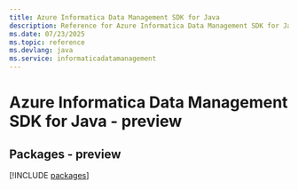 ```yaml
---
title: Azure Informatica Data Management SDK for Java
description: Reference for Azure Informatica Data Management SDK for Java
ms.date: 07/23/2025
ms.topic: reference
ms.devlang: java
ms.service: informaticadatamanagement
---
```

# Azure Informatica Data Management SDK for Java - preview
## Packages - preview
[!INCLUDE [packages](informatica-data-management-index.md)]